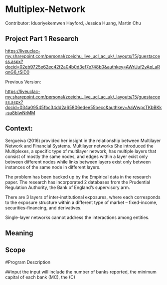 # Multiplex-Network

Contributor: Iduoriyekemwen Hayford, Jessica Huang, Martin Chu



## Project Part 1 Research

https://liveuclac-my.sharepoint.com/personal/zceichu_live_ucl_ac_uk/_layouts/15/guestaccess.aspx?docid=02eb9725e62ec42f2a04b0d3ef7e748b0&authkey=AWrUuf2yApLaRqnG6_tSiD0

Previous Version:

https://liveuclac-my.sharepoint.com/personal/zceichu_live_ucl_ac_uk/_layouts/15/guestaccess.aspx?docid=034a09545fbc34dd2a65806edee55becc&authkey=AaWwpcTKbBKk-su8bIwNrMM




## Context:


Sergueiva (2016) provided her insight in the relationship between Multilayer Network and Financial Systems. Multilayer networks
She introduced the Multiplexes, a specific type of multilayer network, has multiple layers that consist of mostly the same nodes, and edges within a layer exist only between different nodes while links between layers exist only between instances of the same node in different layers.

The problem has been backed up by the Empirical data in the research paper. The research has incorporated 2 databases from the Prudential Regulation Authority, the Bank of England’s supervisory arm.

There are 3 layers of inter-institutional exposures, where each corresponds to the exposure structure within a different type of market – fixed-income, securities-financing, and derivatives.


Single-layer networks cannot address the interactions among entities.

## Meaning


## Scope


 <!-- problem of the financial systems -->

<!-- The multilayer network research is not well-developed. -->
<!-- In this paper/research, a node represents a financial entity and an edge represents a relation -->

#Program Description

##input
the input will include the number of banks reported, the minimum capital of each bank (MC), the (C)
